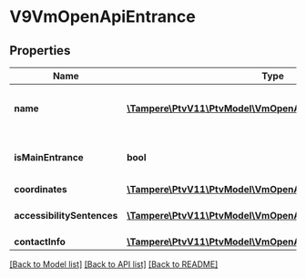 # V9VmOpenApiEntrance

## Properties
Name | Type | Description | Notes
------------ | ------------- | ------------- | -------------
**name** | [**\Tampere\PtvV11\PtvModel\VmOpenApiLanguageItem[]**](VmOpenApiLanguageItem.md) | List of localized service names. | [optional] 
**isMainEntrance** | **bool** | Indicates if entrance is main entrance. | [optional] 
**coordinates** | [**\Tampere\PtvV11\PtvModel\VmOpenApiCoordinates**](VmOpenApiCoordinates.md) |  | [optional] 
**accessibilitySentences** | [**\Tampere\PtvV11\PtvModel\VmOpenApiAccessibilitySentence[]**](VmOpenApiAccessibilitySentence.md) | List of accessibility sentences. | [optional] 
**contactInfo** | [**\Tampere\PtvV11\PtvModel\VmOpenApiAccessibilityContactInfo**](VmOpenApiAccessibilityContactInfo.md) |  | [optional] 

[[Back to Model list]](../../README.md#documentation-for-models) [[Back to API list]](../../README.md#documentation-for-api-endpoints) [[Back to README]](../../README.md)

